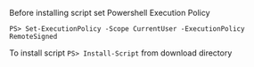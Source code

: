 Before installing script set Powershell Execution Policy

`PS> Set-ExecutionPolicy -Scope CurrentUser -ExecutionPolicy RemoteSigned`

To install script `PS> Install-Script` from download directory
